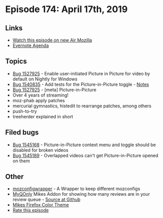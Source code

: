 # Episode 174: April 17th, 2019

## Links
* [Watch this episode on new Air Mozilla](https://air.mozilla.org/event-redirect/326831/)
* [Evernote Agenda](https://www.evernote.com/shard/s434/client/snv?noteGuid=daa2ff86-709c-4dcf-80d0-3e56db5386e1&noteKey=4b1f40c2664b149b&sn=https%3A%2F%2Fwww.evernote.com%2Fshard%2Fs434%2Fsh%2Fdaa2ff86-709c-4dcf-80d0-3e56db5386e1%2F4b1f40c2664b149b&title=April%2B17th%252C%2B2019%2B-%2BEpisode%2B174)

## Topics
* [Bug 1527925](https://bugzilla.mozilla.org/show_bug.cgi?id=1527925) - Enable user-initiated Picture in Picture for video by default on Nightly for Windows
* [Bug 1540835](https://bugzilla.mozilla.org/show_bug.cgi?id=1540835) - Add tests for the Picture-in-Picture toggle - [Notes](https://www.evernote.com/shard/s434/client/snv?noteGuid=ce0f04c6-803e-4d57-bad6-75f3c7236d0f&noteKey=ccffdece4cc3a654&sn=https%3A%2F%2Fwww.evernote.com%2Fshard%2Fs434%2Fsh%2Fce0f04c6-803e-4d57-bad6-75f3c7236d0f%2Fccffdece4cc3a654&title=Bug%2B1540835%2B-%2BAdd%2Btests%2Bfor%2Bthe%2BPicture-in-Picture%2Btoggle)
* [Bug 1527925](https://bugzilla.mozilla.org/show_bug.cgi?id=1527926) - [meta] Picture-in-Picture
* Over 4 years of streaming!
* moz-phab apply patches
* mercurial gymnastics, histedit to rearrange patches, among others
* push-to-try
* treeherder explained in short

## Filed bugs
* [Bug 1545168](https://bugzilla.mozilla.org/show_bug.cgi?id=1545168) - Picture-in-Picture context menu and toggle should be disabled for broken videos
* [Bug 1545189](https://bugzilla.mozilla.org/show_bug.cgi?id=1545189) - Overlapped videos can't get Picture-in-Picture opened on them

## Other
* [mozconfigwrapper](https://github.com/ahal/mozconfigwrapper) - A Wrapper to keep different mozconfigs
* [MyQOnly](https://addons.mozilla.org/en-US/firefox/addon/myqonly/) Mikes Addon for showing how many reviews are in your review queue - [Source at Github](https://github.com/mikeconley/myqonly)
* [Mikes Firefox Color Theme](https://addons.mozilla.org/en-US/firefox/addon/electricbluegaloo/)
* [Rate this episode](https://forms.gle/47HQARyEGvYm7Vjx8)
